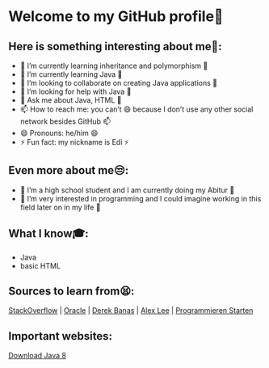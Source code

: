 # Welcome to my GitHub profile👋
## Here is something interesting about me🤣:

- 🔭 I’m currently learning inheritance and polymorphism 🔭
- 🌱 I’m currently learning Java 🌱
- 👯 I’m looking to collaborate on creating Java applications 👯
- 🤔 I’m looking for help with Java 🤔
- 💬 Ask me about Java, HTML 💬
- 📫 How to reach me: you can’t 😄 because I don’t use any other social network besides GitHub 📫
- 😄 Pronouns: he/him 😄
- ⚡ Fun fact: my nickname is Edi ⚡

## Even more about me😒:

- 🧑 I’m a high school student and I am currently doing my Abitur 🧑
- 🤵 I’m very interested in programming and I could imagine working in this field later on in my life 🤵

##  What I know🎓:

- Java
- basic HTML

## Sources to learn from😫:

[StackOverflow](https://stackoverflow.com/) |
[Oracle](https://www.oracle.com/index.html) |
[Derek Banas](https://www.youtube.com/channel/UCwRXb5dUK4cvsHbx-rGzSgw) |
[Alex Lee](https://www.youtube.com/channel/UC_fFL5jgoCOrwAVoM_fBYwA) |
[Programmieren Starten](https://www.youtube.com/channel/UCVdfgrCLfJQfO5EgPlzaYAQ)

## Important websites:

[Download Java 8](https://www.java.com/de/download/)
